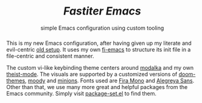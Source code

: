 <div align="center">
    <h1><i>Fastiter Emacs</i></h1>
    simple Emacs configuration using custom tooling
</div>
<h3></h3>

This is my new Emacs configuration, after having given up my literate and evil-centric [old setup](https://github.com/leotaku/literate-emacs).
It uses my own [fi-emacs](https://github.com/leotaku/fi-emacs) to structure its init file in a file-centric and consistent manner.

The custom vi-like keybinding theme centers around [modalka](https://github.com/mrkkrp/modalka) and my own [theist-mode](https://github.com/leotaku/theist-mode).
The visuals are supported by a customized versions of [doom-themes](https://github.com/leotaku/emacs-doom-themes), [moody](https://github.com/tarsius/moody) and [minions](https://github.com/tarsius/minions).
Fonts used are [Fira Mono](https://github.com/mozilla/Fira) and [Alegreya Sans](https://github.com/huertatipografica/Alegreya-Sans).
Other than that, we use many more great and helpful packages from the Emacs community. 
Simply visit [package-set.el](package-set.el) to find them.
